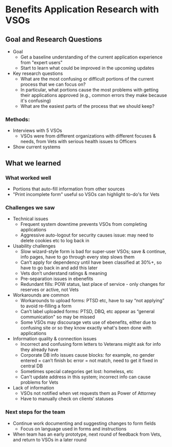 # Benefits Application Research with VSOs
 
## Goal and Research Questions

- Goal 
  - Get a baseline understanding of the current application experience from "expert users"
  - Start to learn what could be improved in the upcoming updates
- Key research questions 
  - What are the most confusing or difficult portions of the current process that we can focus on?
  - In particular, what portions cause the most problems with getting their applications approved (e.g., common errors they make because it's confusing)
  - What are the easiest parts of the process that we should keep?
 
 
### Methods:
- Interviews with 5 VSOs
  - VSOs were from different organizations with different focuses & needs, from Vets with serious health issues to Officers
- Show current systems

## What we learned
### What worked well
- Portions that auto-fill information from other sources
- "Print incomplete form" useful so VSOs can highlight to-do's for Vets

### Challenges we saw
- Technical issues
  - Frequent system downtime prevents VSOs from completing applications
  - Aggressive auto-logout for security causes issue: may need to delete cookies etc to log back in
- Usability challenges
  - Slow wizard-style form is bad for super-user VSOs; save & continue, info pages, have to go through every step slows them
  - Can’t apply for dependency until have been classified at 30%+, so have to go back in and add this later
  - Vets don’t understand ratings & meaning
  - Pre-separation issues in ebenefits
  - Redundant fills: POW status, last place of service - only changes for reserves or active, not Vets
- Workarounds are common
  - Workarounds to upload forms: PTSD etc, have to say “not applying” to avoid re-filling a form
  - Can’t label uploaded forms: PTSD, DBQ, etc appear as “general communication" so may be missed
  - Some VSOs may discourage vets use of ebenefits, either due to confusing site or so they know exactly what's been done with applications
- Information quality & connection issues
  - Incorrect and confusing form letters to Veterans might ask for info they already have
  - Corporate DB info issues cause blocks: for example, no gender entered = can’t finish bc error = not match, need to get it fixed in central DB
  - Sometimes special categories get lost: homeless, etc
  - Can't update address in this system; incorrect info can cause problems for Vets
- Lack of information
  - VSOs not notified when vet requests them as Power of Attorney
  - Have to manually check on clients’ statuses
  
### Next steps for the team
- Continue work documenting and suggesting changes to form fields
  - Focus on language used in forms and instructions
- When team has an early prototype, next round of feedback from Vets, and return to VSOs in a later round  
